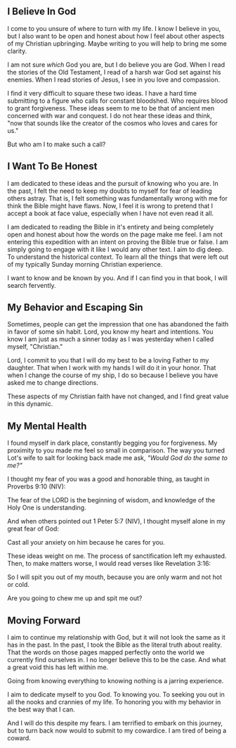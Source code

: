 <div id='meta'>
    <div key='subtext' value='My recommitment to God'></div>
    <div key='dob' value='1/20/2025'></div>
    <div key='description' value='My recommitment to God and my attempt to make the best of my lack of truth'></div>
    <div key='keywords' value='God, Faith, Recommitment'></div>
</div>


## I Believe In God
I come to you unsure of where to turn with my life. I know I believe in you, but I also want to be open and honest about how I feel about other aspects of my Christian upbringing. Maybe writing to you will help to bring me some clarity.

I am not sure *which* God you are, but I do believe you are God. When I read the stories of the Old Testament, I read of a harsh war God set against his enemies. When I read stories of Jesus, I see in you love and compassion.

I find it very difficult to square these two ideas. I have a hard time submitting to a figure who calls for constant bloodshed. Who requires blood to grant forgiveness. These ideas seem to me to be that of ancient men concerned with war and conquest. I do not hear these ideas and think, "now that sounds like the creator of the cosmos who loves and cares for us."

But who am I to make such a call?

## I Want To Be Honest
I am dedicated to these ideas and the pursuit of knowing who you are. In the past, I felt the need to keep my doubts to myself for fear of leading others astray. That is, I felt something was fundamentally wrong with me for think the Bible might have flaws. Now, I feel it is wrong to pretend that I accept a book at face value, especially when I have not even read it all.

I am dedicated to reading the Bible in it's entirety and being completely open and honest about how the words on the page make me feel. I am not entering this expedition with an intent on proving the Bible true or false. I am simply going to engage with it like I would any other text. I aim to dig deep. To understand the historical context. To learn all the things that were left out of my typically Sunday morning Christian experience.

I want to know and be known by you. And if I can find you in that book, I will search fervently.

## My Behavior and Escaping Sin
Sometimes, people can get the impression that one has abandoned the faith in favor of some sin habit. Lord, you know my heart and intentions. You know I am just as much a sinner today as I was yesterday when I called myself, "Christian."

Lord, I commit to you that I will do my best to be a loving Father to my daughter. That when I work with my hands I will do it in your honor. That when I change the course of my ship, I do so because I believe you have asked me to change directions.

These aspects of my Christian faith have not changed, and I find great value in this dynamic.

## My Mental Health
I found myself in dark place, constantly begging you for forgiveness. My proximity to you made me feel so small in comparison. The way you turned Lot's wife to salt for looking back made me ask, *"Would God do the same to me?"*

I thought my fear of you was a good and honorable thing, as taught in Proverbs 9:10 (NIV):

<bible-quote title="Proverbs 9:10" translation="NIV">
    The fear of the LORD is the beginning of wisdom, and knowledge of the Holy One is understanding.
</bible-quote>

And when others pointed out 1 Peter 5:7 (NIV), I thought myself alone in my great fear of God:

<bible-quote title="1 Peter 5:7" translation="NIV">
    Cast all your anxiety on him because he cares for you.
</bible-quote>

These ideas weight on me. The process of sanctification left my exhausted. Then, to make matters worse, I would read verses like Revelation 3:16:

<bible-quote title="Revelation 3:16" translation="NIV">
    So I will spit you out of my mouth, because you are only warm and not hot or cold. 
</bible-quote>

Are you going to chew me up and spit me out?

## Moving Forward
I aim to continue my relationship with God, but it will not look the same as it has in the past. In the past, I took the Bible as the literal truth about reality. That the words on those pages mapped perfectly onto the world we currently find ourselves in. I no longer believe this to be the case. And what a great void this has left within me.

Going from knowing everything to knowing nothing is a jarring experience.

I aim to dedicate myself to you God. To knowing you. To seeking you out in all the nooks and crannies of my life. To honoring you with my behavior in the best way that I can.

And I will do this despite my fears. I am terrified to embark on this journey, but to turn back now would to submit to my cowardice. I am tired of being a coward.